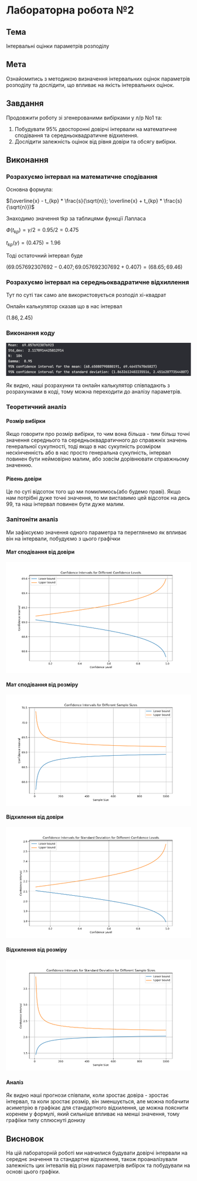 # Лабораторна робота №2

## Тема

Інтервальні оцінки параметрів розподілу

## Мета

Ознайомитись з методикою визначення інтервальних оцінок параметрів
розподілу та дослідити, що впливає на якість інтервальних оцінок.

## Завдання

Продовжити роботу зі згенерованими вибірками у л/р No1 та:

1. Побудувати 95% двосторонні довірчі інтервали на математичне
сподівання та середньоквадратичне відхилення.
2. Дослідити залежність оцінок від рівня довіри та обсягу вибірки.

## Виконання

### Розрахуємо інтервал на математичне сподівання

Основна формула:

$(\overline{x} - t_{kp} * \frac{s}{\sqrt{n}}; \overline{x} + t_{kp} * \frac{s}{\sqrt{n}})$

Знаходимо значення tkp за таблицями функції Лапласа

$Ф(t_{kp}) = \gamma/2 = 0.95/2 = 0.475$

$t_{kp}(\gamma) = (0.475) = 1.96$

Тоді остаточний інтервал буде

$(69.057692307692 - 0.407;69.057692307692 + 0.407) = (68.65;69.46)$

### Розрахуємо інтервал на середньоквадратичне відхиллення

Тут по суті так само але використовується розподіл хі-квадрат

Онлайн калькулятор сказав що в нас інтервал

$(1.86, 2.45)$

### Виконання коду

![default](assets/default.png)

Як видно, наші розрахунки та онлайн калькулятор співпадають з розрахунками в коді, тому можна переходити до аналізу параметрів.

### Теоретичний аналіз

#### Розмір вибірки

Якщо говорити про розмір вибірки, то чим вона більша - тим більш точні значення середнього та середньоквадратичного до справжніх значень генеральної сукупності, тоді якщо в нас сукупність розміром нескінченність або в нас просто генеральна сукупність, інтервал повинен бути неймовірно малим, або зовсім дорівнювати справжньому значенню.

#### Рівень довіри

Це по суті відсоток того що ми помилимось(або будемо праві). Якщо нам потрібні дуже точні значення, то ми виставимо цей відсоток на десь 99, та наш інтервал повинен бути дуже малим.

### Запітоніти аналіз

Ми зафіксуємо значення одного параметра та переглянемо як впливає він на інтервали, побудуємо з цього графічки

#### Мат сподівання від довіри

![meanConf](assets/meanConf.png)

#### Мат сподівання від розміру

![meanSize](assets/meanSize.png)

#### Відхилення від довіри

![stdConf](assets/stdConf.png)

#### Відхилення від розміру

![stdSize](assets/stdSize.png)

#### Аналіз

Як видно наші прогнози співпали, коли зростає довіра - зростає інтервал, та коли зростає розмір, він зменшується, але можна побачити асиметрію в графікає для стандартного відхилення, це можна пояснити коренем у формулі, який сильніше впливає на менші значення, тому графііки типу сплюснуті донизу

## Висновок

На цій лабораторній роботі ми навчилися будувати довірчі інтервали на середнє значення та стандартне відхилення, також проаналізували залежність цих інтевалів від різних параметрів вибірок та побудували на основі цього графіки.
